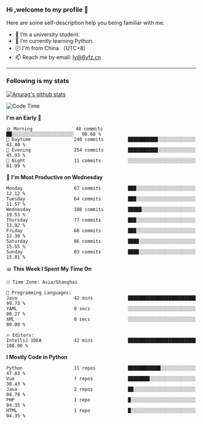 ### Hi ,welcome to my profile 👋
Here are some self-description help you being familiar with me.
<!--
**liuyunfz/liuyunfz** is a ✨ _special_ ✨ repository because its `README.md` (this file) appears on your GitHub profile.
- 👯 I’m looking to collaborate on ...
- 🤔 I’m looking for help with ...
Here are some ideas to get you started:
-->
- 🏫 I’m a university student.
- 💪 I’m currently learning Python.
- 🕗 I'm from China （UTC+8）
- 📫 Reach me by email: [ly@6yfz.cn](mailto:ly@6yfz.cn)
  
---
### Following is my stats
  
[![Anurag's github stats](https://github-readme-stats.vercel.app/api?username=liuyunfz)](https://github.com/anuraghazra/github-readme-stats)
  
<!--START_SECTION:waka-->
![Code Time](http://img.shields.io/badge/Code%20Time-479%20hrs%2053%20mins-blue)

**I'm an Early 🐤** 

```text
🌞 Morning                48 commits          ██░░░░░░░░░░░░░░░░░░░░░░░   08.68 % 
🌆 Daytime                240 commits         ███████████░░░░░░░░░░░░░░   43.40 % 
🌃 Evening                254 commits         ███████████░░░░░░░░░░░░░░   45.93 % 
🌙 Night                  11 commits          ░░░░░░░░░░░░░░░░░░░░░░░░░   01.99 % 
```
📅 **I'm Most Productive on Wednesday** 

```text
Monday                   67 commits          ███░░░░░░░░░░░░░░░░░░░░░░   12.12 % 
Tuesday                  64 commits          ███░░░░░░░░░░░░░░░░░░░░░░   11.57 % 
Wednesday                108 commits         █████░░░░░░░░░░░░░░░░░░░░   19.53 % 
Thursday                 77 commits          ███░░░░░░░░░░░░░░░░░░░░░░   13.92 % 
Friday                   68 commits          ███░░░░░░░░░░░░░░░░░░░░░░   12.30 % 
Saturday                 86 commits          ████░░░░░░░░░░░░░░░░░░░░░   15.55 % 
Sunday                   83 commits          ████░░░░░░░░░░░░░░░░░░░░░   15.01 % 
```


📊 **This Week I Spent My Time On** 

```text
🕑︎ Time Zone: Asia/Shanghai

💬 Programming Languages: 
Java                     42 mins             █████████████████████████   99.73 % 
YAML                     0 secs              ░░░░░░░░░░░░░░░░░░░░░░░░░   00.27 % 
XML                      0 secs              ░░░░░░░░░░░░░░░░░░░░░░░░░   00.00 % 

🔥 Editors: 
IntelliJ IDEA            42 mins             █████████████████████████   100.00 % 
```

**I Mostly Code in Python** 

```text
Python                   11 repos            ████████████░░░░░░░░░░░░░   47.83 % 
Vue                      7 repos             ████████░░░░░░░░░░░░░░░░░   30.43 % 
Java                     2 repos             ██░░░░░░░░░░░░░░░░░░░░░░░   08.70 % 
PHP                      1 repo              █░░░░░░░░░░░░░░░░░░░░░░░░   04.35 % 
HTML                     1 repo              █░░░░░░░░░░░░░░░░░░░░░░░░   04.35 % 
```




<!--END_SECTION:waka-->
